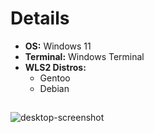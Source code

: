 # Details
- **OS:** Windows 11
- **Terminal:** Windows Terminal
- **WLS2 Distros:**
    - Gentoo
    - Debian

##
![desktop-screenshot](https://i.ibb.co/9qSqHHp/Screenshot-2024-08-08-162024.png)
